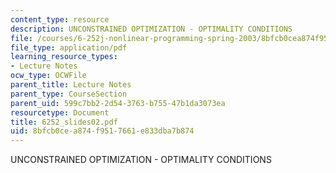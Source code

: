 ```yaml
---
content_type: resource
description: UNCONSTRAINED OPTIMIZATION - OPTIMALITY CONDITIONS
file: /courses/6-252j-nonlinear-programming-spring-2003/8bfcb0cea874f9517661e833dba7b874_6252_slides02.pdf
file_type: application/pdf
learning_resource_types:
- Lecture Notes
ocw_type: OCWFile
parent_title: Lecture Notes
parent_type: CourseSection
parent_uid: 599c7bb2-2d54-3763-b755-47b1da3073ea
resourcetype: Document
title: 6252_slides02.pdf
uid: 8bfcb0ce-a874-f951-7661-e833dba7b874
---
```

UNCONSTRAINED OPTIMIZATION - OPTIMALITY CONDITIONS

